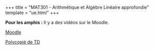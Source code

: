 +++
title = "MAT301 - Arithmétique et Algèbre Linéaire approfondie"
template = "ue.html"
+++

**Pour les amphis :** Il y a des vidéos sur le Moodle. 

[Moodle](https://cours.univ-grenoble-alpes.fr/course/view.php?id=11818)

[Polycopié de TD](/min-s1/mat301/mat301-td.pdf)

